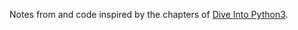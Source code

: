 Notes from and code inspired by the chapters of [Dive Into Python3](http://www.diveintopython3.net/).